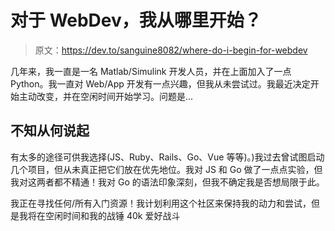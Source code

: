 # 对于 WebDev，我从哪里开始？

> 原文：<https://dev.to/sanguine8082/where-do-i-begin-for-webdev>

几年来，我一直是一名 Matlab/Simulink 开发人员，并在上面加入了一点 Python。我一直对 Web/App 开发有一点兴趣，但我从未尝试过。我最近决定开始主动改变，并在空闲时间开始学习。问题是...

## 不知从何说起

有太多的途径可供我选择(JS、Ruby、Rails、Go、Vue 等等)。)我过去曾试图启动几个项目，但从未真正把它们放在优先地位。我对 JS 和 Go 做了一点点实验，但我对这两者都不精通！我对 Go 的语法印象深刻，但我不确定我是否想局限于此。

我正在寻找任何/所有入门资源！我计划利用这个社区来保持我的动力和尝试，但是我将在空闲时间和我的战锤 40k 爱好战斗